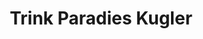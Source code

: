 ---
title: "Trink Paradies Kugler"
url: /sachsen-bei-ansbach/trink-paradies-kugler/
shop: Getränke
---